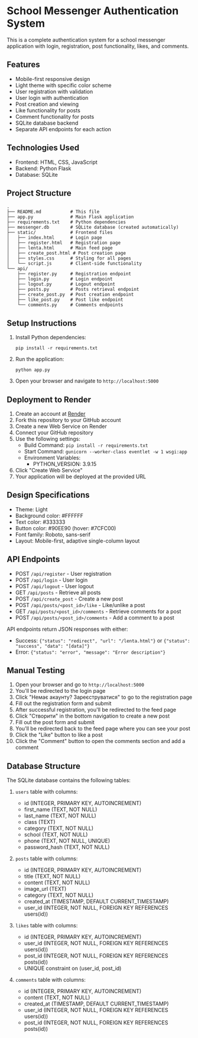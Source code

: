 # School Messenger Authentication System

This is a complete authentication system for a school messenger application with login, registration, post functionality, likes, and comments.

## Features

- Mobile-first responsive design
- Light theme with specific color scheme
- User registration with validation
- User login with authentication
- Post creation and viewing
- Like functionality for posts
- Comment functionality for posts
- SQLite database backend
- Separate API endpoints for each action

## Technologies Used

- Frontend: HTML, CSS, JavaScript
- Backend: Python Flask
- Database: SQLite

## Project Structure

```
.
├── README.md           # This file
├── app.py              # Main Flask application
├── requirements.txt    # Python dependencies
├── messenger.db        # SQLite database (created automatically)
├── static/             # Frontend files
│   ├── index.html      # Login page
│   ├── register.html   # Registration page
│   ├── lenta.html      # Main feed page
│   ├── create_post.html # Post creation page
│   ├── styles.css      # Styling for all pages
│   └── script.js       # Client-side functionality
└── api/
    ├── register.py     # Registration endpoint
    ├── login.py        # Login endpoint
    ├── logout.py       # Logout endpoint
    ├── posts.py        # Posts retrieval endpoint
    ├── create_post.py  # Post creation endpoint
    ├── like_post.py    # Post like endpoint
    └── comments.py     # Comments endpoints
```

## Setup Instructions

1. Install Python dependencies:
   ```
   pip install -r requirements.txt
   ```

2. Run the application:
   ```
   python app.py
   ```

3. Open your browser and navigate to `http://localhost:5000`

## Deployment to Render

1. Create an account at [Render](https://render.com/)
2. Fork this repository to your GitHub account
3. Create a new Web Service on Render
4. Connect your GitHub repository
5. Use the following settings:
   - Build Command: `pip install -r requirements.txt`
   - Start Command: `gunicorn --worker-class eventlet -w 1 wsgi:app`
   - Environment Variables:
     - PYTHON_VERSION: 3.9.15
6. Click "Create Web Service"
7. Your application will be deployed at the provided URL

## Design Specifications

- Theme: Light
- Background color: #FFFFFF
- Text color: #333333
- Button color: #90EE90 (hover: #7CFC00)
- Font family: Roboto, sans-serif
- Layout: Mobile-first, adaptive single-column layout

## API Endpoints

- POST `/api/register` - User registration
- POST `/api/login` - User login
- POST `/api/logout` - User logout
- GET `/api/posts` - Retrieve all posts
- POST `/api/create_post` - Create a new post
- POST `/api/posts/<post_id>/like` - Like/unlike a post
- GET `/api/posts/<post_id>/comments` - Retrieve comments for a post
- POST `/api/posts/<post_id>/comments` - Add a comment to a post

API endpoints return JSON responses with either:
- Success: `{"status": "redirect", "url": "/lenta.html"}` or `{"status": "success", "data": "[data]"}`
- Error: `{"status": "error", "message": "Error description"}`

## Manual Testing

1. Open your browser and go to `http://localhost:5000`
2. You'll be redirected to the login page
3. Click "Немає акаунту? Зареєструватися" to go to the registration page
4. Fill out the registration form and submit
5. After successful registration, you'll be redirected to the feed page
6. Click "Створити" in the bottom navigation to create a new post
7. Fill out the post form and submit
8. You'll be redirected back to the feed page where you can see your post
9. Click the "Like" button to like a post
10. Click the "Comment" button to open the comments section and add a comment

## Database Structure

The SQLite database contains the following tables:

1. `users` table with columns:
   - id (INTEGER, PRIMARY KEY, AUTOINCREMENT)
   - first_name (TEXT, NOT NULL)
   - last_name (TEXT, NOT NULL)
   - class (TEXT)
   - category (TEXT, NOT NULL)
   - school (TEXT, NOT NULL)
   - phone (TEXT, NOT NULL, UNIQUE)
   - password_hash (TEXT, NOT NULL)

2. `posts` table with columns:
   - id (INTEGER, PRIMARY KEY, AUTOINCREMENT)
   - title (TEXT, NOT NULL)
   - content (TEXT, NOT NULL)
   - image_url (TEXT)
   - category (TEXT, NOT NULL)
   - created_at (TIMESTAMP, DEFAULT CURRENT_TIMESTAMP)
   - user_id (INTEGER, NOT NULL, FOREIGN KEY REFERENCES users(id))

3. `likes` table with columns:
   - id (INTEGER, PRIMARY KEY, AUTOINCREMENT)
   - user_id (INTEGER, NOT NULL, FOREIGN KEY REFERENCES users(id))
   - post_id (INTEGER, NOT NULL, FOREIGN KEY REFERENCES posts(id))
   - UNIQUE constraint on (user_id, post_id)

4. `comments` table with columns:
   - id (INTEGER, PRIMARY KEY, AUTOINCREMENT)
   - content (TEXT, NOT NULL)
   - created_at (TIMESTAMP, DEFAULT CURRENT_TIMESTAMP)
   - user_id (INTEGER, NOT NULL, FOREIGN KEY REFERENCES users(id))
   - post_id (INTEGER, NOT NULL, FOREIGN KEY REFERENCES posts(id))